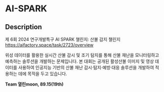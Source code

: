 # AI-SPARK

## Description
제 6회 2024 연구개발특구 AI SPARK 챌린지: 산불 감지 챌린지
https://aifactory.space/task/2723/overview

위성 데이터를 활용한 실시간 산불 감시 및 조기 탐지를 통해 산불 재난을 모니터링하고 예측하는 솔루션을 개발하는 문제입니다. 본 대회는 공개된 활성산불 이미지 및 영상 데이터를 사용하여 인공지능 기반의 산불 재난 감시·탐지·예방·대응 솔루션을 개발하여 적용하는 데에 목적을 두고 있습니다.


**Team 열린moon, 89.15(19th)**


